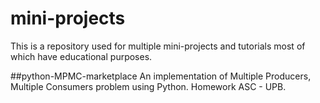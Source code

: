 # mini-projects
This is a repository used for multiple mini-projects and tutorials most of which have educational purposes.

##python-MPMC-marketplace
An implementation of Multiple Producers, Multiple Consumers problem using Python. Homework ASC - UPB.
